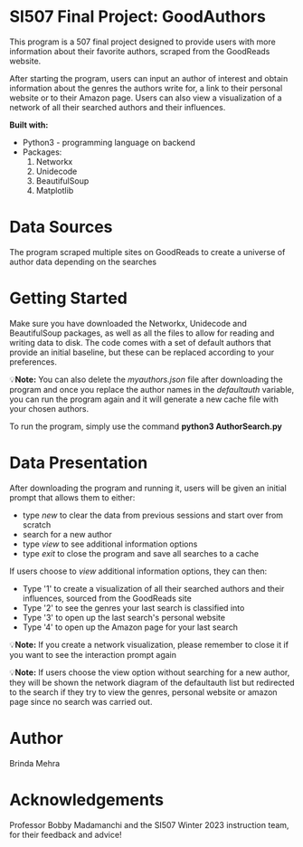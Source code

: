 # SI507 Final Project: GoodAuthors
This program is a 507 final project designed to provide users with more information about their favorite authors, scraped from the GoodReads website.

After starting the program, users can input an author of interest and obtain information about
the genres the authors write for, a link to their personal website or to their Amazon page. Users can also view a visualization of a network of all their searched authors and their influences. 

**Built with:** 
* Python3 - programming language on backend
* Packages: 
    1. Networkx
    2. Unidecode
    3. BeautifulSoup
    4. Matplotlib

# Data Sources
The program scraped multiple sites on GoodReads to create a universe of author data depending on
the searches

# Getting Started
Make sure you have downloaded the Networkx, Unidecode and BeautifulSoup packages, as well as all the files to allow for reading and writing data to disk. The code comes with a set of default authors that provide an initial baseline, but these can be replaced according to your preferences.

💡**Note:** You can also delete the _myauthors.json_ file after downloading the program and once you replace the author names in the _defaultauth_ variable, you can run the program again and it will generate a new cache file with your chosen authors.

To run the program, simply use the command **python3 AuthorSearch.py**

# Data Presentation
After downloading the program and running it, users will be given an initial prompt that allows them to either: 
* type _new_ to clear the data from previous sessions and start over from scratch 
* search for a new author 
* type _view_ to see additional information options 
* type _exit_ to close the program and save all searches to a cache

If users choose to _view_ additional information options, they can then: 
* Type '1' to create a visualization of all their searched authors and their influences, sourced from the GoodReads site
* Type '2' to see the genres your last search is classified into 
* Type '3' to open up the last search's personal website 
* Type '4' to open up the Amazon page for your last search 

💡**Note:** If you create a network visualization, please remember to close it if you want to see the interaction prompt again

💡**Note:** If users choose the view option without searching for a new author, they will be shown the network diagram of the defaultauth list but redirected to the search if they try to view the genres, personal website or amazon page since no search was carried out. 

# Author
Brinda Mehra 

# Acknowledgements
Professor Bobby Madamanchi and the SI507 Winter 2023 instruction team, for their feedback and advice! 
